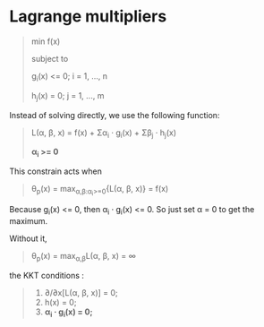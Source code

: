 # Lagrange multipliers
> min f(x)
>
> subject to
>
> g<sub>i</sub>(x) <= 0; i = 1, ..., n
>
> h<sub>j</sub>(x) = 0; j = 1, ..., m

  Instead of solving directly, we use the following function: 
  > L(α, β, x) = f(x) + Σα<sub>i</sub> · g<sub>i</sub>(x) + Σβ<sub>j</sub> · h<sub>j</sub>(x)
  > 
  > **α<sub>i</sub> >= 0**
  
  This constrain acts when
  > θ<sub>p</sub>(x) = max<sub>α,β:α<sub>i</sub>>=0</sub>{L(α, β, x)} = f(x) 
  
  Because g<sub>i</sub>(x) <= 0, then α<sub>i</sub> · g<sub>i</sub>(x) <= 0. So just  set α = 0 to get the maximum.
  
  Without it,
  > θ<sub>p</sub>(x) = max<sub>α,β</sub>L(α, β, x) = ∞
 
  the KKT conditions :
  > 1. ∂/∂x[L(α, β, x)] = 0;
  > 2. h(x) = 0;
  > 3. **α<sub>i</sub> · g<sub>i</sub>(x) = 0;**
